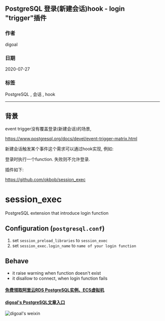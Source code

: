 ## PostgreSQL 登录(新建会话)hook - login "trigger"插件  
          
### 作者          
digoal          
          
### 日期          
2020-07-27          
          
### 标签          
PostgreSQL , 会话 , hook   
          
----          
          
## 背景          
event trigger没有覆盖登录(新建会话)的场景,   
  
https://www.postgresql.org/docs/devel/event-trigger-matrix.html  
  
新建会话触发某个事件这个需求可以通过hook实现, 例如:  
  
登录时执行一个function. 失败则不允许登录.  
  
插件如下:  
  
https://github.com/okbob/session_exec  
    
# session_exec  
PostgreSQL extension that introduce login function  
  
## Configuration (`postgresql.conf`)  
  
1. set `session_preload_libraries` to `session_exec`  
2. set `session_exec.login_name` to `name of your login function`  
  
## Behave  
  
* it raise warning when function doesn't exist  
* it disallow to connect, when login function fails  
    
  
#### [免费领取阿里云RDS PostgreSQL实例、ECS虚拟机](https://www.aliyun.com/database/postgresqlactivity "57258f76c37864c6e6d23383d05714ea")
  
  
#### [digoal's PostgreSQL文章入口](https://github.com/digoal/blog/blob/master/README.md "22709685feb7cab07d30f30387f0a9ae")
  
  
![digoal's weixin](../pic/digoal_weixin.jpg "f7ad92eeba24523fd47a6e1a0e691b59")
  
